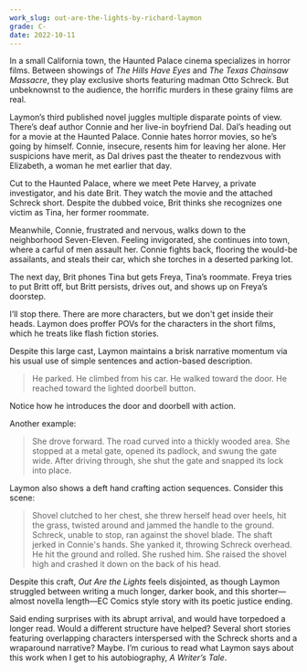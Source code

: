 ```yaml
---
work_slug: out-are-the-lights-by-richard-laymon
grade: C-
date: 2022-10-11
---
```


In a small California town, the Haunted Palace cinema specializes in horror films. Between showings of _The Hills Have Eyes_ and _The Texas Chainsaw Massacre_, they play exclusive shorts featuring madman Otto Schreck. But unbeknownst to the audience, the horrific murders in these grainy films are real.

<!-- end -->

Laymon’s third published novel juggles multiple disparate points of view. There’s deaf author Connie and her live-in boyfriend Dal. Dal’s heading out for a movie at the Haunted Palace. Connie hates horror movies, so he’s going by himself. Connie, insecure, resents him for leaving her alone. Her suspicions have merit, as Dal drives past the theater to rendezvous with Elizabeth, a woman he met earlier that day.

Cut to the Haunted Palace, where we meet Pete Harvey, a private investigator, and his date Brit. They watch the movie and the attached Schreck short. Despite the dubbed voice, Brit thinks she recognizes one victim as Tina, her former roommate.

Meanwhile, Connie, frustrated and nervous, walks down to the neighborhood Seven-Eleven. Feeling invigorated, she continues into town, where a carful of men assault her. Connie fights back, flooring the would-be assailants, and steals their car, which she torches in a deserted parking lot.

The next day, Brit phones Tina but gets Freya, Tina’s roommate. Freya tries to put Britt off, but Britt persists, drives out, and shows up on Freya’s doorstep.

I’ll stop there. There are more characters, but we don't get inside their heads. Laymon does proffer POVs for the characters in the short films, which he treats like flash fiction stories.

Despite this large cast, Laymon maintains a brisk narrative momentum via his usual use of simple sentences and action-based description.

> He parked. He climbed from his car. He walked toward the door. He reached toward the lighted doorbell button.

Notice how he introduces the door and doorbell with action.

Another example:

> She drove forward. The road curved into a thickly wooded area. She stopped at a metal gate, opened its padlock, and swung the gate wide. After driving through, she shut the gate and snapped its lock into place.

Laymon also shows a deft hand crafting action sequences. Consider this scene:

> Shovel clutched to her chest, she threw herself head over heels, hit the grass, twisted around and jammed the handle to the ground. Schreck, unable to stop, ran against the shovel blade. The shaft jerked in Connie's hands. She yanked it, throwing Schreck overhead. He hit the ground and rolled. She rushed him. She raised the shovel high and crashed it down on the back of his head.

Despite this craft, _Out Are the Lights_ feels disjointed, as though Laymon struggled between writing a much longer, darker book, and this shorter—almost novella length—EC Comics style story with its poetic justice ending.

Said ending surprises with its abrupt arrival, and would have torpedoed a longer read. Would a different structure have helped? Several short stories featuring overlapping characters interspersed with the Schreck shorts and a wraparound narrative? Maybe. I’m curious to read what Laymon says about this work when I get to his autobiography, <span data-work-slug="a-writers-tale-by-richard-laymon">_A Writer’s Tale_</span>.